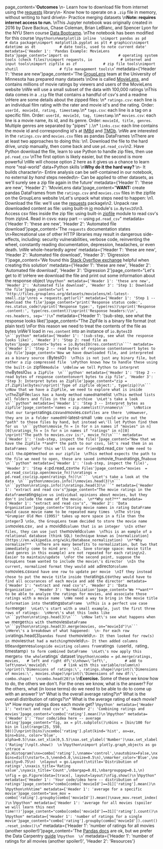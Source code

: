 page_content='**Outcomes**  \n- Learn how to download file from internet using the [requests](https://requests.readthedocs.io/en/master/) library\n- Know how to operate on a `.zip` file in memory, without writing to hard drive\n- Practice merging datasets  \n**Note: requires internet access to run.**  \nThis Jupyter notebook was originally created in 2016 by Dave Backus, Chase Coleman, Brian LeBlanc, and Spencer Lyon for the NYU Stern course [Data Bootcamp](http://databootcamp.nyuecon.com/).  \nThe notebook has been modified for this course  \n```python\n%matplotlib inline  \nimport pandas as pd             # data package\nimport matplotlib.pyplot as plt # graphics\nimport datetime as dt           # date tools, used to note current date' metadata={'Header 1': 'Pandas Example: MovieLens Data'}page_content='import os                       # operating system tools (check files)\nimport requests, io             # internet and input tools\nimport zipfile as zf            # zip file tools\nimport shutil                   # file management tools\n```' metadata={'Header 1': 'these are new'}page_content='The [GroupLens](https://grouplens.org/) team at the University of Minnesota has prepared many datasets  \nOne is called [MovieLens](https://grouplens.org/datasets/movielens/), and contains millions of movie ratings by viewers and users of the MovieLens website  \nWe will use a small subset of the data with 100,000 ratings  \nThis data comes in a `.zip` file that contains a handful of csv\'s and a readme  \nHere are some details about the zipped files:  \n* `ratings.csv`:  each line is an individual film rating with the rater and movie id\'s and the rating.  Order:  `userId, movieId, rating, timestamp`.\n* `tags.csv`:  each line is a tag on a specific film.  Order:  `userId, movieId, tag, timestamp`.\n* `movies.csv`:  each line is a movie name, its id, and its genre.  Order:  `movieId, title, genres`.  Multiple genres are separated by "pipes" `|`.\n* `links.csv`:  each line contains the movie id and corresponding id\'s at [IMBd](http://www.imdb.com/) and [TMDb](https://www.themoviedb.org/).  \nWe are interested in the `ratings.csv` and `movies.csv` files as pandas DataFrames  \nThere are at least two approaches to doing this:  \n1. Download the file to the hard drive, unzip manually, then come back and use `pd.read_csv`\n2. Have Python download the file, learn to use Python to handle zip files, then use `pd.read_csv`  \nThe first option is likely easier, but the second is more powerful  \nWe will choose option 2 here as it gives us a chance to learn more "real-world" data+Python skills  \n**Why do it the hard way?**  \n- It builds character\n- Entire analysis can be self-contained in our notebook, no external *by hand* steps  needed\n- Can be applied to other datasets, as we\'ll surely see a zip file again in the future' metadata={'Header 1': 'these are new', 'Header 2': 'MovieLens data'}page_content="**WANT:** create pandas DataFrames from the `ratings.csv` and `movies.csv` files in the zipfile on the GroupLens website  \nLet's unpack what steps need to happen:  \n1. Download the file: we'll use the [requests](http://docs.python-requests.org/) package\n2. Unpack raw downloaded content as file: using built-in [io](https://docs.python.org/3.5/library/io.html) module's `io.BytesIO`\n3. Access csv files inside the zip file: using built-in [zipfile](https://docs.python.org/3.5/library/zipfile.html) module to read csv's from zip\n4. Read in csvs: easy part -- using `pd.read_csv`" metadata={'Header 1': 'these are new', 'Header 2': 'Automated file download'}page_content='The `requests` documentation states  \n>Recreational use of other HTTP libraries may result in dangerous side-effects, including: security vulnerabilities, verbose code, reinventing the wheel, constantly reading documentation, depression, headaches, or even death.  \nWe whole-heartedly agree' metadata={'Header 1': 'these are new', 'Header 2': 'Automated file download', 'Header 3': 'Digression 1'}page_content='We found this [Stack Overflow exchange](http://stackoverflow.com/questions/23419322/download-a-zip-file-and-extract-it-in-memory-using-python3) helpful when creating this solution' metadata={'Header 1': 'these are new', 'Header 2': 'Automated file download', 'Header 3': 'Digression 2'}page_content="Let's get to it!  \nHere we download the file and print out some information about the response object  \n```python" metadata={'Header 1': 'these are new', 'Header 2': 'Automated file download', 'Header 3': 'Step 1: Download the file'}page_content="url = 'http://files.grouplens.org/datasets/movielens/ml-latest-small.zip'\nres = requests.get(url)" metadata={'Header 1': 'Step 1 -- download the file'}page_content="print('Response status code:', res.status_code)\nprint('Response type:', type(res))\nprint('Response .content:', type(res.content))\nprint('Response headers:\\n', res.headers, sep='')\n```" metadata={'Header 1': '(sub-step, see what the response looks like)'}page_content="The ZipFile is a binary file format (not plain text)  \nFor this reason we need to treat the contents of the file as bytes  \nWe'll load in `res.content` into an instance of `io.BytesIO  \n```python" metadata={'Header 1': '(sub-step, see what the response looks like)', 'Header 3': 'Step 2: read file as bytes'}page_content='bytes = io.BytesIO(res.content)\n```' metadata={'Header 1': 'Step 2 -- read bytes of response contentonvert bytes to zip file'}page_content='Now we have downloaded file, and interpreted as a binary source (`BytesIO`)  \nThis is not just any binary file, but rather a zip compressed file  \nPython knows how to handle these using the built-in `zipfile` module  \nBelow we tell Python to interpret the `BytesIO` as a ZipFile  \n```python' metadata={'Header 1': 'Step 2 -- read bytes of response contentonvert bytes to zip file', 'Header 3': 'Step 3: Interpret bytes as ZipFile'}page_content="zip = zf.ZipFile(bytes)\nprint('Type of zipfile object:', type(zip))\n```  \nNow that we have a ZipFile, we need to explore what is inside  \nThe `ZipFile` class has a handy method named `namelist`  \nThis method lists all folders and files in the zip archive  \nLet's take a look  \n```python" metadata={'Header 1': 'Step 3 -- Interpret bytes as zipfile'}page_content='names = zip.namelist()\nnames\n```  \nNotice that our target `ratings.csv` and `movies.csv` files are there  \nHowever, they are in a folder named `ml-latest-small`  \nWe could write out the "path" to those files by hand, but instead we\'ll let Python find them for us  \n```python\nmovie_fn = [n for n in names if "movies" in n][0]\nratings_fn = [n for n in names if "ratings" in n][0]  \nprint("The path to movies.csv is:", movie_fn)\n```' metadata={'Header 1': '(sub-step, inspect the file)'}page_content="Now that we have the ZipFile **and** the path to our csvs, let's read them in as DataFrames  \nFor this we'll use our friend `pd.read_csv`  \nWe need to call the `.open` method on our zipfile  \nThis method expects the path to the file we need to open, these are saved in `movie_fn` and `ratings_fn` above  \n```python" metadata={'Header 1': '(sub-step, inspect the file)', 'Header 3': 'Step 4: `pd.read_csv` the Files'}page_content="movies  = pd.read_csv(zip.open(movie_fn))\nratings = pd.read_csv(zip.open(ratings_fn))\n```  \nLet's take a look at the data  \n```python\nmovies.info()\nmovies.head(3)\n```  \n```python\nratings.info()\nratings.head(3)\n```" metadata={'Header 1': "extract and read csv's"}page_content="The movie ratings in the dataframe `ratings` give us individual opinions about movies, but they don't include the name of the movie.  \n**Why not?**" metadata={'Header 1': "extract and read csv's", 'Header 2': 'Data Organization'}page_content='Storing movie names in rating DataFrame would cause movie name to be repeated many times  \nThe string "Grumpier Old Men (1995)" takes up more space in a file than the integer `3`  \nSo, the GroupLens team decided to store the movie name in `movies.csv`, and a `movidId` column that is an integer  \nIn other files, they can use just the `movieId` column  \nThis is an eample of a relational database (think SQL) technique known as [normalization](https://en.wikipedia.org/wiki/Database_normalization)  \n**Why normalize?**  \nThere are many benefits to normalization, but two that immediately come to mind are:  \n1. Save storage space: movie title (and genres in this example) are not repeated for each rating\n2. Easier to maintain/update  \nFor the second point, suppose the GroupLens team wanted to include the movie\'s director  \nIn the current, normalized format they would add a `director` column to `movies.csv` and have one row to update per movie  \nIf they instead chose to put the movie title inside the `ratings.csv` they would have to find all occurances of each movie and add the director' metadata={'Header 1': "extract and read csv's", 'Header 2': 'Data Organization', 'Header 3': 'Normalization'}page_content='We **want** to be able to analyze the ratings for movies, and associate those ratings with a movie name  \nWe need a way to bring in the movie title information into the `ratings` DataFrame  \nThis is a perfect use case for `merge`!  \nLet\'s start with a small example, just the first three rows of ratings:  \nHere\'s what this looks like  \n```python\nratings.head(3)\n```  \nNow let\'s see what happens when we `merge` this with the `movies` DataFrame  \n```python\nratings.head(3).merge(movies, on="movieId")\n```  \nHere\'s a breakdown of what happened:  \n- For each row in `ratings.head(3)` pandas found the `movieId`\n- It then looked for row(s) in `movies` that had a matching `movieId`\n- It then added columns `title` and `genres` alongside existing columns from `ratings` (`userId`, `rating`, `timestamp`) to form combined DataFrame  \nLet\'s now apply this `merge` to the whole `ratings` dataset  \n```python\ncombo = pd.merge(ratings, movies,   # left and right df\'s\nhow=\'left\',        # add to left\non=\'movieId\'       # link with this variable/column\n)  \nprint(\'Dimensions of ratings:\', ratings.shape)\nprint(\'Dimensions of movies:\', movies.shape)\nprint(\'Dimensions of new df:\', combo.shape)  \ncombo.head(20)\n```  \n**Exercise.** Some of these we know how to do, the others we don\'t.  For the ones we know, what is the answer?  For the others, what (in loose terms) do we need to be able to do to come up with an answer?  \n* What is the overall average rating?\n* What is the overall distribution of ratings?\n* What is the average rating of each movie?\n* How many ratings does each movie get?  \n```python' metadata={'Header 1': "extract and read csv's", 'Header 2': 'Combining ratings and movies'}page_content="combo['rating'].mean()\n```  \n```python" metadata={'Header 1': 'Your code/idea here -- average rating'}page_content="fig, ax = plt.subplots()\nbins = [bin/100 for bin in list(range(25, 550, 50))]\nprint(bins)\ncombo['rating'].plot(kind='hist', ax=ax, bins=bins, color='blue', alpha=0.5)\nax.set_xlim(0,5.5)\nax.set_ylabel('Number')\nax.set_xlabel('Rating')\nplt.show()  \n```  \n```python\nimport plotly.graph_objects as go  \ntrace = go.Histogram(\nx=combo['rating'],\nname='control',\nautobinx=False,\nxbins=dict(\nstart=.5,\nend=5.0,\nsize=0.5\n),\nmarker_color='Blue',\nopacity=0.75\n)  \nlayout = go.Layout(\ntitle='Distribution of ratings',\nxaxis_title='Rating value',\nyaxis_title='Count',\nbargap=0.01,\nbargroupgap=0.1,\n)  \nfig = go.Figure(data=[trace], layout=layout)\nfig.show()\n```  \n```python" metadata={'Header 1': 'Your code/idea here -- distribution of ratings'}page_content="combo[combo['movieId']==31]['rating'].mean()\n```  \n```python\n%%time" metadata={'Header 1': 'average for a specific movie'}page_content="ave_mov = combo['rating'].groupby(combo['movieId']).mean()\nave_mov.reset_index()\n```  \n```python" metadata={'Header 1': 'average for all movies (spoiler we will learn this next time!!)'}page_content="combo[combo['movieId']==31]['rating'].count()\n```  \n```python" metadata={'Header 1': 'number of ratings for a single movie'}page_content="combo['rating'].groupby(combo['movieId']).count().reset_index()\n```" metadata={'Header 1': 'number of ratings for all movies (another spoiler!)'}page_content='The [Pandas docs](http://pandas.pydata.org/pandas-docs/stable/merging.html) are ok, but we prefer the Data Carpentry [guide](http://www.datacarpentry.org/python-ecology-lesson/04-merging-data)  \n```python  \n```' metadata={'Header 1': 'number of ratings for all movies (another spoiler!)', 'Header 2': 'Resources'}
